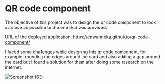 # QR code component

The objective of this project was to design the qr code component to look as close as possible to the one that was provided.

URL of the deployed application: https://cnwanneka.github.io/qr-code-component/

I faced some challenges while designing this qr code component, for example, rounding the edges around the card and also adding a gap around the card but I found a solution for them after doing some research on the internet.

![Screenshot (63)](https://user-images.githubusercontent.com/68708065/236951055-89cfc7a6-04b8-4187-aa21-a95b89c93375.png)

